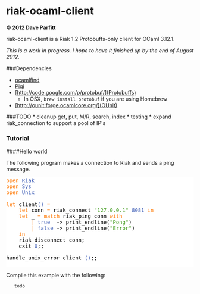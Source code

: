 riak-ocaml-client
=====

**© 2012 Dave Parfitt**

riak-ocaml-client is a Riak 1.2 Protobuffs-only client for OCaml 3.12.1.

*This is a work in progress. I hope to have it finished up by the end of August 2012.*

###Dependencies

* [ocamlfind](http://projects.camlcity.org/projects/findlib.html)
* [Piqi](http://piqi.org/)
* [http://code.google.com/p/protobuf/](Protobuffs)
   * In OSX, `brew install protobuf` if you are using Homebrew
* [http://ounit.forge.ocamlcore.org/](OUnit)

###TODO
    * cleanup get, put, M/R, search, index
	* testing
	* expand riak_connection to support a pool of IP's

### Tutorial

####Hello world

The following program makes a connection to Riak and sends a ping message. 


<pre style="background:#fff;color:#000"><span style="color:#ff7800">open</span> <span style="color:#3b5bb5">Riak</span>
<span style="color:#ff7800">open</span> <span style="color:#3b5bb5">Sys</span>
<span style="color:#ff7800">open</span> <span style="color:#3b5bb5">Unix</span>

<span style="color:#ff7800">let</span> client<span style="color:#3b5bb5">()</span> <span style="color:#ff7800">=</span>
    <span style="color:#ff7800">let</span> conn <span style="color:#ff7800">=</span> riak_connect <span style="color:#409b1c">"127.0.0.1"</span> <span style="color:#3b5bb5">8081</span> <span style="color:#ff7800">in</span>
    <span style="color:#ff7800">let</span> _ <span style="color:#ff7800">=</span> <span style="color:#ff7800">match</span> riak_ping conn <span style="color:#ff7800">with</span>
        <span style="color:#ff7800">|</span> <span style="color:#3b5bb5">true</span>  -> print_endline(<span style="color:#409b1c">"Pong"</span>)
        <span style="color:#ff7800">|</span> <span style="color:#3b5bb5">false</span> -> print_endline(<span style="color:#409b1c">"Error"</span>)
    <span style="color:#ff7800">in</span>
    riak_disconnect conn;
    exit <span style="color:#3b5bb5">0</span>;;    

handle_unix_error client <span style="color:#3b5bb5">()</span>;;

</pre>

		
Compile this example with the following:

```
   todo
```
